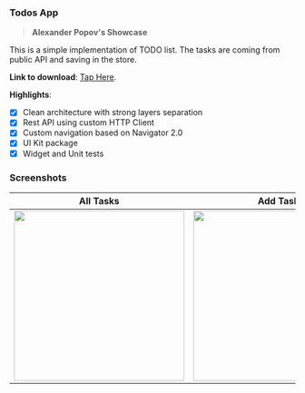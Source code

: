 ### Todos App
> **Alexander Popov's Showcase**

This is a simple implementation of TODO list. The tasks are coming from public API and saving in the store.

**Link to download**: [Tap Here](https://github.com/Alordead/flutter-todos/releases/tag/v0.1.0).

**Highlights**:

- [x] Clean architecture with strong layers separation
- [x] Rest API using custom HTTP Client
- [x] Custom navigation based on Navigator 2.0
- [x] UI Kit package
- [x] Widget and Unit tests

### Screenshots

| All Tasks  | Add Task |
| ------------- | ------------- |
| <img src="https://github.com/Alordead/flutter-todos/assets/43294536/242bbdc0-879d-49f9-9508-25e8ded12809" width="300">  | <img src="https://github.com/Alordead/flutter-todos/assets/43294536/e8a6f527-7873-4b3a-9363-b7bf30deab56" width="300">  |
